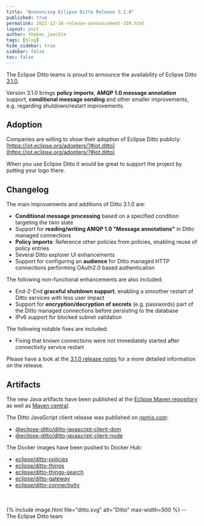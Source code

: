 ```yaml
---
title: "Announcing Eclipse Ditto Release 3.1.0"
published: true
permalink: 2022-12-16-release-announcement-310.html
layout: post
author: thomas_jaeckle
tags: [blog]
hide_sidebar: true
sidebar: false
toc: false
---
```


The Eclipse Ditto teams is proud to announce the availability of Eclipse Ditto 
[3.1.0](https://projects.eclipse.org/projects/iot.ditto/releases/3.1.0).

Version 3.1.0 brings **policy imports**, **AMQP 1.0 message annotation** support, **conditional message sending** and
other smaller improvements, e.g. regarding shutdown/restart improvements.


## Adoption

Companies are willing to show their adoption of Eclipse Ditto publicly: 
[https://iot.eclipse.org/adopters/?#iot.ditto](https://iot.eclipse.org/adopters/?#iot.ditto)

When you use Eclipse Ditto it would be great to support the project by putting your logo there.  


## Changelog

The main improvements and additions of Ditto 3.1.0 are:

* **Conditional message processing** based on a specified condition targeting the twin state
* Support for **reading/writing AMQP 1.0 "Message annotations"** in Ditto managed connections
* **Policy imports**: Reference other policies from policies, enabling reuse of policy entries
* Several Ditto explorer UI enhancements
* Support for configuring an **audience** for Ditto managed HTTP connections performing OAuth2.0 based authentication

The following non-functional enhancements are also included:

* End-2-End **graceful shutdown support**, enabling a smoother restart of Ditto services with less user impact
* Support for **encryption/decryption of secrets** (e.g. passwords) part of the Ditto managed connections before
  persisting to the database
* IPv6 support for blocked subnet validation

The following notable fixes are included:

* Fixing that known connections were not immediately started after connectivity service restart

Please have a look at the [3.1.0 release notes](release_notes_310.html) for a more detailed information on the release.


## Artifacts

The new Java artifacts have been published at the [Eclipse Maven repository](https://repo.eclipse.org/content/repositories/ditto/)
as well as [Maven central](https://repo1.maven.org/maven2/org/eclipse/ditto/).

The Ditto JavaScript client release was published on [npmjs.com](https://www.npmjs.com/~eclipse_ditto):
* [@eclipse-ditto/ditto-javascript-client-dom](https://www.npmjs.com/package/@eclipse-ditto/ditto-javascript-client-dom)
* [@eclipse-ditto/ditto-javascript-client-node](https://www.npmjs.com/package/@eclipse-ditto/ditto-javascript-client-node)


The Docker images have been pushed to Docker Hub:
* [eclipse/ditto-policies](https://hub.docker.com/r/eclipse/ditto-policies/)
* [eclipse/ditto-things](https://hub.docker.com/r/eclipse/ditto-things/)
* [eclipse/ditto-things-search](https://hub.docker.com/r/eclipse/ditto-things-search/)
* [eclipse/ditto-gateway](https://hub.docker.com/r/eclipse/ditto-gateway/)
* [eclipse/ditto-connectivity](https://hub.docker.com/r/eclipse/ditto-connectivity/)

<br/>
<br/>
{% include image.html file="ditto.svg" alt="Ditto" max-width=500 %}
--<br/>
The Eclipse Ditto team
